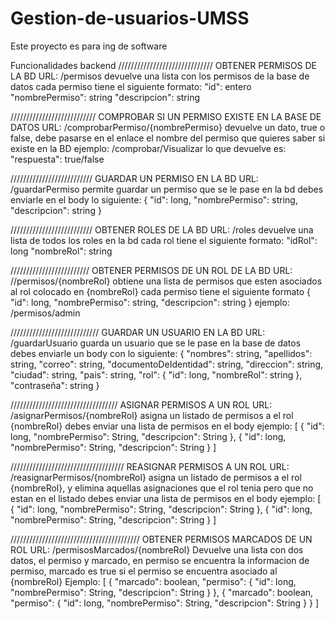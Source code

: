 # Gestion-de-usuarios-UMSS
Este proyecto es para ing de software

Funcionalidades backend
//////////////////////////////
OBTENER PERMISOS DE LA BD
URL: /permisos
devuelve una lista con los permisos de la base de datos
cada permiso tiene el siguiente formato:
"id": entero
"nombrePermiso": string
"descripcion": string

///////////////////////////
COMPROBAR SI UN PERMISO EXISTE EN LA BASE DE DATOS
URL: /comprobarPermiso/{nombrePermiso}
devuelve un dato, true o false, debe pasarse en el enlace el nombre del permiso que quieres
saber si existe en la BD
ejemplo: /comprobar/Visualizar
lo que devuelve es:
"respuesta": true/false

//////////////////////////
GUARDAR UN PERMISO EN LA BD
URL: /guardarPermiso
permite guardar un permiso que se le pase en la bd
debes enviarle en el body lo siguiente:
{
	"id": long,
	"nombrePermiso": string,
	"descripcion": string
}

//////////////////////////
OBTENER ROLES DE LA BD
URL: /roles
devuelve una lista de todos los roles en la bd
cada rol tiene el siguiente formato:
"idRol": long
"nombreRol": string

/////////////////////////
OBTENER PERMISOS DE UN ROL DE LA BD
URL: //permisos/{nombreRol}
obtiene una lista de permisos que esten asociados al rol colocado en {nombreRol}
cada permiso tiene el siguiente formato
{
	"id": long,
	"nombrePermiso": string,
	"descripcion": string
}
ejemplo: /permisos/admin

////////////////////////////
GUARDAR UN USUARIO EN LA BD
URL: /guardarUsuario
guarda un usuario que se le pase en la base de datos
debes enviarle un body con lo siguiente:
{
    "nombres": string,
    "apellidos": string,
    "correo": string,
    "documentoDeIdentidad": string,
    "direccion": string,
    "ciudad": string,
    "pais": string,
    "rol": {
        "id": long,
        "nombreRol": string
    },
    "contraseña": string
}

//////////////////////////////////
ASIGNAR PERMISOS A UN ROL
URL: /asignarPermisos/{nombreRol}
asigna un listado de permisos a el rol {nombreRol}
debes enviar una lista de permisos en el body
ejemplo:
[
    {
        "id": long,
        "nombrePermiso": String,
        "descripcion": String
    },
    {
        "id": long,
        "nombrePermiso": String,
        "descripcion": String
    }
]

////////////////////////////////////
REASIGNAR PERMISOS A UN ROL
URL: /reasignarPermisos/{nombreRol}
asigna un listado de permisos a el rol {nombreRol}, y elimina aquellas asignaciones que el rol tenia pero que no
estan en el listado
debes enviar una lista de permisos en el body
ejemplo:
[
    {
        "id": long,
        "nombrePermiso": String,
        "descripcion": String
    },
    {
        "id": long,
        "nombrePermiso": String,
        "descripcion": String
    }
]

/////////////////////////////////////////
OBTENER PERMISOS MARCADOS DE UN ROL
URL: /permisosMarcados/{nombreRol}
Devuelve una lista con dos datos, el permiso y marcado, en permiso se encuentra la informacion de permiso, marcado es true
si el permiso se encuentra asociado al {nombreRol}
Ejemplo:
[
    {
        "marcado": boolean,
        "permiso": {
            "id": long,
            "nombrePermiso": String,
            "descripcion": String
        }
    },
    {
        "marcado": boolean,
        "permiso": {
            "id": long,
            "nombrePermiso": String,
            "descripcion": String
        }
    }
] 